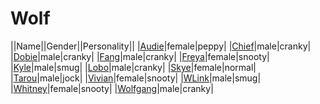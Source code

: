 # Wolf

||Name||Gender||Personality||
|[Audie](github.com/lindsaygelle/animalcrossing/villager/wolf/audie)|female|peppy|
|[Chief](github.com/lindsaygelle/animalcrossing/villager/wolf/chief)|male|cranky|
|[Dobie](github.com/lindsaygelle/animalcrossing/villager/wolf/dobie)|male|cranky|
|[Fang](github.com/lindsaygelle/animalcrossing/villager/wolf/fang)|male|cranky|
|[Freya](github.com/lindsaygelle/animalcrossing/villager/wolf/freya)|female|snooty|
|[Kyle](github.com/lindsaygelle/animalcrossing/villager/wolf/kyle)|male|smug|
|[Lobo](github.com/lindsaygelle/animalcrossing/villager/wolf/lobo)|male|cranky|
|[Skye](github.com/lindsaygelle/animalcrossing/villager/wolf/skye)|female|normal|
|[Tarou](github.com/lindsaygelle/animalcrossing/villager/wolf/tarou)|male|jock|
|[Vivian](github.com/lindsaygelle/animalcrossing/villager/wolf/vivian)|female|snooty|
|[WLink](github.com/lindsaygelle/animalcrossing/villager/wolf/wlink)|male|smug|
|[Whitney](github.com/lindsaygelle/animalcrossing/villager/wolf/whitney)|female|snooty|
|[Wolfgang](github.com/lindsaygelle/animalcrossing/villager/wolf/wolfgang)|male|cranky|
